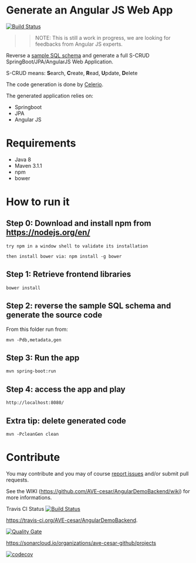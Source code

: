 # Generate an Angular JS Web App

[![Build Status](https://travis-ci.org/jaxio/angular-lab.svg?branch=master)](https://travis-ci.org/jaxio/angular-lab)

>>
>> NOTE: This is still a work in progress, we are looking for feedbacks from Angular JS experts.
>> 

Reverse a [sample SQL schema](https://github.com/AVE-cesar/AngularDemoBackend/blob/master/src/main/sql/H2/01-create.sql) 
and generate a full S-CRUD SpringBoot/JPA/AngularJS Web Application.

S-CRUD means: **S**earch, **C**reate, **R**ead, **U**pdate, **D**elete

The code generation is done by [Celerio](http://www.jaxio.com/en/).

The generated application relies on:

* Springboot
* JPA
* Angular JS

# Requirements

* Java 8
* Maven 3.1.1
* npm
* bower

# How to run it

## Step 0: Download and install npm from https://nodejs.org/en/

    try npm in a window shell to validate its installation
    
    then install bower via: npm install -g bower

## Step 1: Retrieve frontend libraries

    bower install

## Step 2: reverse the sample SQL schema and generate the source code
    
From this folder run from:

    mvn -Pdb,metadata,gen
    
## Step 3: Run the app

    mvn spring-boot:run

## Step 4: access the app and play

    http://localhost:8080/

## Extra tip: delete generated code

    mvn -PcleanGen clean

# Contribute

You may contribute and you may of course [report issues](https://github.com/AVE-cesar/AngularDemoBackend/issues) and/or submit pull requests.

See the WIKI (https://github.com/AVE-cesar/AngularDemoBackend/wiki) for more informations.
  
Travis CI Status [![Build Status](https://travis-ci.org/AVE-cesar/AngularDemoBackend.svg)](https://travis-ci.org/AVE-cesar/AngularDemoBackend)

https://travis-ci.org/AVE-cesar/AngularDemoBackend.

[![Quality Gate](https://sonarqube.com/api/badges/gate?key=test:AngularDemoBackend)](https://sonarqube.com/dashboard/index/AngularDemoBackend)

https://sonarcloud.io/organizations/ave-cesar-github/projects

[![codecov](https://codecov.io/gh/AVE-cesar/AngularDemoBackend/branch/master/graph/badge.svg)](https://codecov.io/gh/AVE-cesar/AngularDemoBackend)

